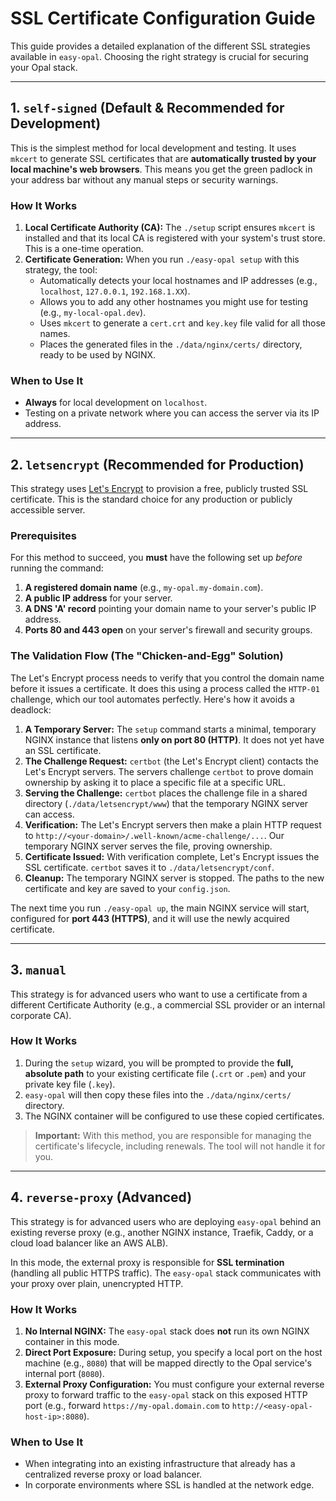 # SSL Certificate Configuration Guide

This guide provides a detailed explanation of the different SSL strategies available in `easy-opal`. Choosing the right strategy is crucial for securing your Opal stack.

---

## 1. `self-signed` (Default & Recommended for Development)

This is the simplest method for local development and testing. It uses `mkcert` to generate SSL certificates that are **automatically trusted by your local machine's web browsers**. This means you get the green padlock in your address bar without any manual steps or security warnings.

### How It Works

1.  **Local Certificate Authority (CA):** The `./setup` script ensures `mkcert` is installed and that its local CA is registered with your system's trust store. This is a one-time operation.
2.  **Certificate Generation:** When you run `./easy-opal setup` with this strategy, the tool:
    -   Automatically detects your local hostnames and IP addresses (e.g., `localhost`, `127.0.0.1`, `192.168.1.XX`).
    -   Allows you to add any other hostnames you might use for testing (e.g., `my-local-opal.dev`).
    -   Uses `mkcert` to generate a `cert.crt` and `key.key` file valid for all those names.
    -   Places the generated files in the `./data/nginx/certs/` directory, ready to be used by NGINX.

### When to Use It

-   **Always** for local development on `localhost`.
-   Testing on a private network where you can access the server via its IP address.

---

## 2. `letsencrypt` (Recommended for Production)

This strategy uses [Let's Encrypt](https://letsencrypt.org/) to provision a free, publicly trusted SSL certificate. This is the standard choice for any production or publicly accessible server.

### Prerequisites

For this method to succeed, you **must** have the following set up *before* running the command:

1.  **A registered domain name** (e.g., `my-opal.my-domain.com`).
2.  **A public IP address** for your server.
3.  **A DNS 'A' record** pointing your domain name to your server's public IP address.
4.  **Ports 80 and 443 open** on your server's firewall and security groups.

### The Validation Flow (The "Chicken-and-Egg" Solution)

The Let's Encrypt process needs to verify that you control the domain name before it issues a certificate. It does this using a process called the `HTTP-01` challenge, which our tool automates perfectly. Here's how it avoids a deadlock:

1.  **A Temporary Server:** The `setup` command starts a minimal, temporary NGINX instance that listens **only on port 80 (HTTP)**. It does not yet have an SSL certificate.
2.  **The Challenge Request:** `certbot` (the Let's Encrypt client) contacts the Let's Encrypt servers. The servers challenge `certbot` to prove domain ownership by asking it to place a specific file at a specific URL.
3.  **Serving the Challenge:** `certbot` places the challenge file in a shared directory (`./data/letsencrypt/www`) that the temporary NGINX server can access.
4.  **Verification:** The Let's Encrypt servers then make a plain HTTP request to `http://<your-domain>/.well-known/acme-challenge/...`. Our temporary NGINX server serves the file, proving ownership.
5.  **Certificate Issued:** With verification complete, Let's Encrypt issues the SSL certificate. `certbot` saves it to `./data/letsencrypt/conf`.
6.  **Cleanup:** The temporary NGINX server is stopped. The paths to the new certificate and key are saved to your `config.json`.

The next time you run `./easy-opal up`, the main NGINX service will start, configured for **port 443 (HTTPS)**, and it will use the newly acquired certificate.

---

## 3. `manual`

This strategy is for advanced users who want to use a certificate from a different Certificate Authority (e.g., a commercial SSL provider or an internal corporate CA).

### How It Works

1.  During the `setup` wizard, you will be prompted to provide the **full, absolute path** to your existing certificate file (`.crt` or `.pem`) and your private key file (`.key`).
2.  `easy-opal` will then copy these files into the `./data/nginx/certs/` directory.
3.  The NGINX container will be configured to use these copied certificates.

> **Important:** With this method, you are responsible for managing the certificate's lifecycle, including renewals. The tool will not handle it for you.

---

## 4. `reverse-proxy` (Advanced)

This strategy is for advanced users who are deploying `easy-opal` behind an existing reverse proxy (e.g., another NGINX instance, Traefik, Caddy, or a cloud load balancer like an AWS ALB).

In this mode, the external proxy is responsible for **SSL termination** (handling all public HTTPS traffic). The `easy-opal` stack communicates with your proxy over plain, unencrypted HTTP.

### How It Works

1.  **No Internal NGINX:** The `easy-opal` stack does **not** run its own NGINX container in this mode.
2.  **Direct Port Exposure:** During setup, you specify a local port on the host machine (e.g., `8080`) that will be mapped directly to the Opal service's internal port (`8080`).
3.  **External Proxy Configuration:** You must configure your external reverse proxy to forward traffic to the `easy-opal` stack on this exposed HTTP port (e.g., forward `https://my-opal.domain.com` to `http://<easy-opal-host-ip>:8080`).

### When to Use It

-   When integrating into an existing infrastructure that already has a centralized reverse proxy or load balancer.
-   In corporate environments where SSL is handled at the network edge. 